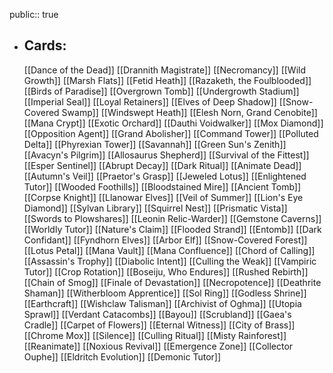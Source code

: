 public:: true
- ## Cards:
	[[Dance of the Dead]]
	[[Drannith Magistrate]]
	[[Necromancy]]
	[[Wild Growth]]
	[[Marsh Flats]]
	[[Fetid Heath]]
	[[Razaketh, the Foulblooded]]
	[[Birds of Paradise]]
	[[Overgrown Tomb]]
	[[Undergrowth Stadium]]
	[[Imperial Seal]]
	[[Loyal Retainers]]
	[[Elves of Deep Shadow]]
	[[Snow-Covered Swamp]]
	[[Windswept Heath]]
	[[Elesh Norn, Grand Cenobite]]
	[[Mana Crypt]]
	[[Exotic Orchard]]
	[[Dauthi Voidwalker]]
	[[Mox Diamond]]
	[[Opposition Agent]]
	[[Grand Abolisher]]
	[[Command Tower]]
	[[Polluted Delta]]
	[[Phyrexian Tower]]
	[[Savannah]]
	[[Green Sun's Zenith]]
	[[Avacyn's Pilgrim]]
	[[Allosaurus Shepherd]]
	[[Survival of the Fittest]]
	[[Esper Sentinel]]
	[[Abrupt Decay]]
	[[Dark Ritual]]
	[[Animate Dead]]
	[[Autumn's Veil]]
	[[Praetor's Grasp]]
	[[Jeweled Lotus]]
	[[Enlightened Tutor]]
	[[Wooded Foothills]]
	[[Bloodstained Mire]]
	[[Ancient Tomb]]
	[[Corpse Knight]]
	[[Llanowar Elves]]
	[[Veil of Summer]]
	[[Lion's Eye Diamond]]
	[[Sylvan Library]]
	[[Squirrel Nest]]
	[[Prismatic Vista]]
	[[Swords to Plowshares]]
	[[Leonin Relic-Warder]]
	[[Gemstone Caverns]]
	[[Worldly Tutor]]
	[[Nature's Claim]]
	[[Flooded Strand]]
	[[Entomb]]
	[[Dark Confidant]]
	[[Fyndhorn Elves]]
	[[Arbor Elf]]
	[[Snow-Covered Forest]]
	[[Lotus Petal]]
	[[Mana Vault]]
	[[Mana Confluence]]
	[[Chord of Calling]]
	[[Assassin's Trophy]]
	[[Diabolic Intent]]
	[[Culling the Weak]]
	[[Vampiric Tutor]]
	[[Crop Rotation]]
	[[Boseiju, Who Endures]]
	[[Rushed Rebirth]]
	[[Chain of Smog]]
	[[Finale of Devastation]]
	[[Necropotence]]
	[[Deathrite Shaman]]
	[[Witherbloom Apprentice]]
	[[Sol Ring]]
	[[Godless Shrine]]
	[[Earthcraft]]
	[[Wishclaw Talisman]]
	[[Archivist of Oghma]]
	[[Utopia Sprawl]]
	[[Verdant Catacombs]]
	[[Bayou]]
	[[Scrubland]]
	[[Gaea's Cradle]]
	[[Carpet of Flowers]]
	[[Eternal Witness]]
	[[City of Brass]]
	[[Chrome Mox]]
	[[Silence]]
	[[Culling Ritual]]
	[[Misty Rainforest]]
	[[Reanimate]]
	[[Noxious Revival]]
	[[Emergence Zone]]
	[[Collector Ouphe]]
	[[Eldritch Evolution]]
	[[Demonic Tutor]]
